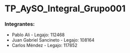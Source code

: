 # TP_AySO_Integral_Grupo001

### Integrantes:
 - Pablo Ali - Legajo: 112468
 - Juan Gabriel Sancineto - Legajo: 108164
 - Carlos Méndez - Legajo: 117852

